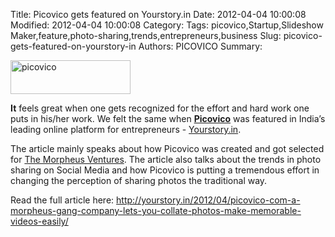 Title: Picovico gets featured on Yourstory.in
Date: 2012-04-04 10:00:08
Modified: 2012-04-04 10:00:08
Category: 
Tags: picovico,Startup,Slideshow Maker,feature,photo-sharing,trends,entrepreneurs,business
Slug: picovico-gets-featured-on-yourstory-in
Authors: PICOVICO
Summary: 

<strong id="internal-source-marker_0.8616769430227578"></strong><a href="themes/wp-content/uploads/2013/03/yslogo-black.png"><img class=" wp-image-417 alignleft" title="yourstory logo" src="themes/wp-content/uploads/2013/03/yslogo-black-300x84.png" alt="picovico" width="192" height="54" /></a><strong></strong>

<strong>It</strong><span> feels great when one gets recognized for the effort and hard work one puts in his/her work. We felt the same when </span><strong><a title="Slideshow Maker" href="www.picovico.com" target="_blank">Picovico</a></strong><span> was featured in India’s leading online platform for entrepreneurs - </span><a href="http://yourstory.in/" target="_blank">Yourstory.in</a><span>.</span>

The article mainly speaks about how Picovico was created and got selected for <a href="http://themorpheus.com/" target="_blank">The Morpheus Ventures</a>. The article also talks about the trends in photo sharing on Social Media and how Picovico is putting a tremendous effort in changing the perception of sharing photos the traditional way.

Read the full article here: <a href="http://yourstory.in/2012/04/picovico-com-a-morpheus-gang-company-lets-you-collate-photos-make-memorable-videos-easily/" target="_blank">http://yourstory.in/2012/04/picovico-com-a-morpheus-gang-company-lets-you-collate-photos-make-memorable-videos-easily/</a>